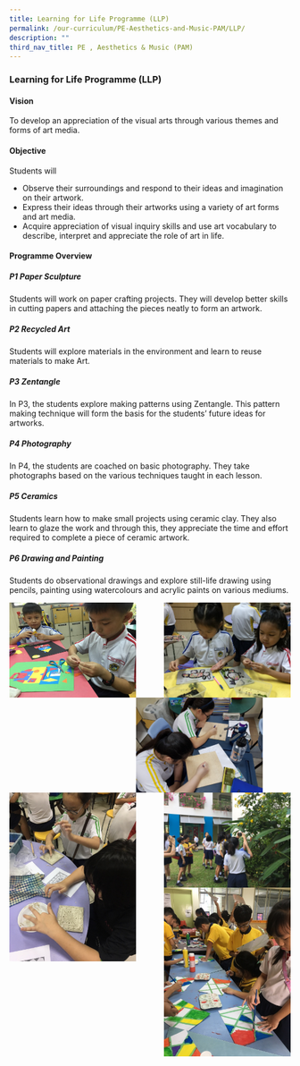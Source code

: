 ```yaml
---
title: Learning for Life Programme (LLP)
permalink: /our-curriculum/PE-Aesthetics-and-Music-PAM/LLP/
description: ""
third_nav_title: PE , Aesthetics & Music (PAM)
---
```

### Learning for Life Programme (LLP)

#### Vision
To develop an appreciation of the visual arts through various themes and forms of art media.

#### Objective
Students will
*   Observe their surroundings and respond to their ideas and imagination on their artwork.
*   Express their ideas through their artworks using a variety of art forms and art media.
*   Acquire appreciation of visual inquiry skills and use art vocabulary to describe, interpret and appreciate the role of art in life.

#### Programme Overview

##### P1 Paper Sculpture
Students will work on paper crafting projects. They will develop better skills in cutting papers and attaching the pieces neatly to form an artwork.

##### P2 Recycled Art
Students will explore materials in the environment and learn to reuse materials to make Art.

##### P3 Zentangle
In P3, the students explore making patterns using Zentangle. This pattern making technique will form the basis for the students’ future ideas for artworks.

##### P4 Photography
In P4, the students are coached on basic photography. They take photographs based on the various techniques taught in each lesson.

##### P5 Ceramics
Students learn how to make small projects using ceramic clay. They also learn to glaze the work and through this, they appreciate the time and effort required to complete a piece of ceramic artwork.

##### P6 Drawing and Painting
Students do observational drawings and explore still-life drawing using pencils, painting using watercolours and acrylic paints on various mediums.

<img src="/images/LLP%201.jpg" 
     style="width:45%" align = left>

<img src="/images/LLP%202.jpg" 
     style="width:45%" align = right>

<br> <br>
<br> <br>

<img src="/images/LLP%203.jpg" 
     style="width:45%" align = left>

<img src="/images/LLP%204.jpg" 
     style="width:45%" align = right>
		 
<br> <br> <br>

<img src="/images/LLP%205.jpg" 
     style="width:45%" align = left>
		

<img src="/images/LLP%206.jpg" 
     style="width:45%" align = right>